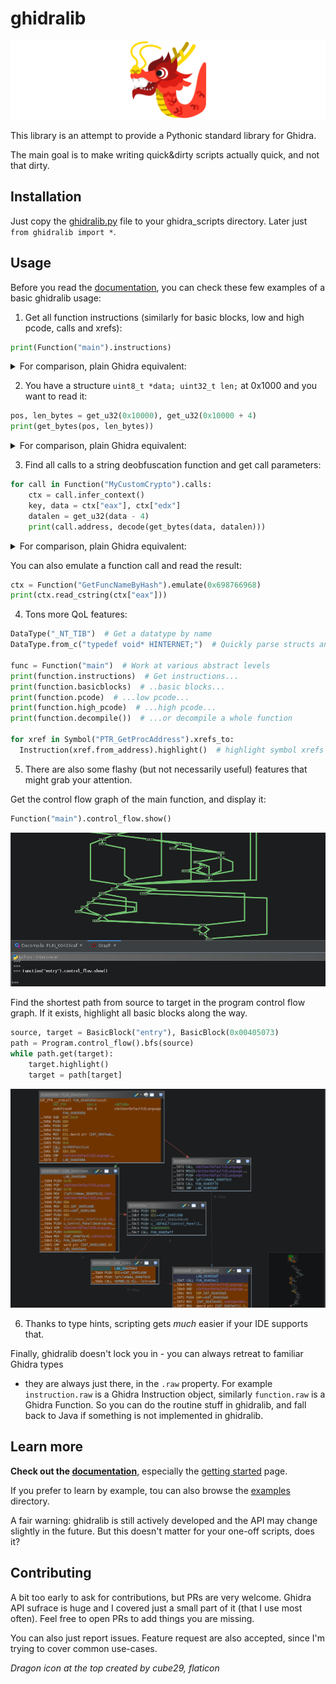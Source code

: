 # ghidralib

![](./docs/dragon1.png)

This library is an attempt to provide a Pythonic standard library for Ghidra.

The main goal is to make writing quick&dirty scripts actually quick, and not that dirty.

## Installation

Just copy the [ghidralib.py](https://github.com/msm-code/ghidralib/blob/master/ghidralib.py) file to your ghidra_scripts directory.
Later just `from ghidralib import *`.

## Usage

Before you read the [documentation](https://msm-code.github.io/ghidralib/), you
can check these few examples of a basic ghidralib usage:

1. Get all function instructions (similarly for basic blocks, low and high pcode, calls and xrefs):

```python
print(Function("main").instructions)
```

<details>
  <summary>For comparison, plain Ghidra equivalent:</summary>

  ```python
  function_manager = currentProgram.getFunctionManager()
  symbol_table = currentProgram.getSymbolTable()
  main = list(symbol_table.getSymbols('main'))[0].getAddress()
  function = function_manager.getFunctionAt(main)
  instructions = currentProgram.getListing().getInstructions(function.getBody(), True)
  print(list(instructions))
  ```
</details>

2. You have a structure `uint8_t *data; uint32_t len;` at 0x1000 and you want to read it:

```python
pos, len_bytes = get_u32(0x10000), get_u32(0x10000 + 4)
print(get_bytes(pos, len_bytes))
```

<details>
  <summary>For comparison, plain Ghidra equivalent:</summary>

  ```python
  start_address = toAddr(0x10000)
  pos = currentProgram.getMemory().getInt(start_address)
  len_bytes = currentProgram.getMemory().getInt(start_address.add(4))
  data = getBytes(toAddr(pos), len_bytes)
  print(" ".join(chr(c % 256) for byte in data))  # signed bytes <3
  ```
</details>

3. Find all calls to a string deobfuscation function and get call parameters:

```python
for call in Function("MyCustomCrypto").calls:
    ctx = call.infer_context()
    key, data = ctx["eax"], ctx["edx"]
    datalen = get_u32(data - 4)
    print(call.address, decode(get_bytes(data, datalen)))
```

<details>
  <summary>For comparison, plain Ghidra equivalent:</summary>

  Just joking! Too long to fit in this README.
</details>

You can also emulate a function call and read the result:

```python
ctx = Function("GetFuncNameByHash").emulate(0x698766968)
print(ctx.read_cstring(ctx["eax"]))
```

4. Tons more QoL features:

```python
DataType("_NT_TIB")  # Get a datatype by name
DataType.from_c("typedef void* HINTERNET;")  # Quickly parse structs and typedefs

func = Function("main")  # Work at various abstract levels
print(function.instructions)  # Get instructions...
print(function.basicblocks)  # ..basic blocks...
print(function.pcode)  # ...low pcode...
print(function.high_pcode)  # ...high pcode...
print(function.decompile())  # ...or decompile a whole function

for xref in Symbol("PTR_GetProcAddress").xrefs_to:
  Instruction(xref.from_address).highlight()  # highlight symbol xrefs
```

5. There are also some flashy (but not necessarily useful) features that might
grab your attention.

Get the control flow graph of the main function, and display it:

```python
Function("main").control_flow.show()
```

![](./docs/graph.png)

Find the shortest path from source to target in the program control flow graph.
If it exists, highlight all basic blocks along the way.

```python
source, target = BasicBlock("entry"), BasicBlock(0x00405073)
path = Program.control_flow().bfs(source)
while path.get(target):
    target.highlight()
    target = path[target]
```

![](./docs/bfs_highlight.png)

6. Thanks to type hints, scripting gets *much* easier if your IDE supports that.

Finally, ghidralib doesn't lock you in - you can always retreat to familiar Ghidra types
- they are always just there, in the `.raw` property. For example `instruction.raw`
is a Ghidra Instruction object, similarly `function.raw` is a Ghidra Function.
So you can do the routine stuff in ghidralib, and fall back to Java if something
is not implemented in ghidralib.

## Learn more

**Check out the [documentation](https://msm-code.github.io/ghidralib/)**, especially the
[getting started](https://msm-code.github.io/ghidralib/getting_started.html) page.

If you prefer to learn by example, tou can also browse the [examples](./examples/) directory.

A fair warning: ghidralib is still actively developed and the API may change
slightly in the future. But this doesn't matter for your one-off scripts, does it?

## Contributing

A bit too early to ask for contributions, but PRs are very welcome.
Ghidra API sufrace is huge and I covered just a small part of it (that I use most often).
Feel free to open PRs to add things you are missing.

You can also just report issues. Feature request are also accepted,
since I'm trying to cover common use-cases.

*Dragon icon at the top created by cube29, flaticon*
